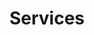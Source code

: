 ---
title: Services
identifiant: services
titre: Découvrez notre gamme de services de câblage et de réseautique
---